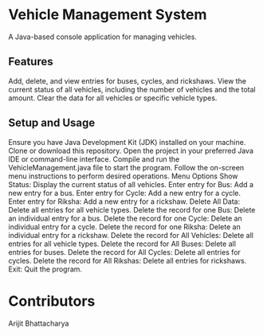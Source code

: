 
# Vehicle Management System
A Java-based console application for managing vehicles.

## Features
Add, delete, and view entries for buses, cycles, and rickshaws.
View the current status of all vehicles, including the number of vehicles and the total amount.
Clear the data for all vehicles or specific vehicle types.
## Setup and Usage
Ensure you have Java Development Kit (JDK) installed on your machine.
Clone or download this repository.
Open the project in your preferred Java IDE or command-line interface.
Compile and run the VehicleManagement.java file to start the program.
Follow the on-screen menu instructions to perform desired operations.
Menu Options
Show Status: Display the current status of all vehicles.
Enter entry for Bus: Add a new entry for a bus.
Enter entry for Cycle: Add a new entry for a cycle.
Enter entry for Riksha: Add a new entry for a rickshaw.
Delete All Data: Delete all entries for all vehicle types.
Delete the record for one Bus: Delete an individual entry for a bus.
Delete the record for one Cycle: Delete an individual entry for a cycle.
Delete the record for one Riksha: Delete an individual entry for a rickshaw.
Delete the record for All Vehicles: Delete all entries for all vehicle types.
Delete the record for All Buses: Delete all entries for buses.
Delete the record for All Cycles: Delete all entries for cycles.
Delete the record for All Rikshas: Delete all entries for rickshaws.
Exit: Quit the program.
# Contributors
Arijit Bhattacharya
